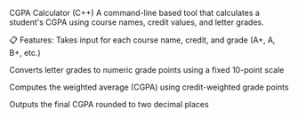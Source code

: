 CGPA Calculator (C++)
A command-line based tool that calculates a student's CGPA using course names, credit values, and letter grades.

📋 Features:
Takes input for each course name, credit, and grade (A+, A, B+, etc.)

Converts letter grades to numeric grade points using a fixed 10-point scale

Computes the weighted average (CGPA) using credit-weighted grade points

Outputs the final CGPA rounded to two decimal places
